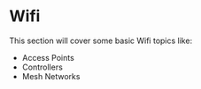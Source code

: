 # Wifi

This section will cover some basic Wifi topics like:

- Access Points
- Controllers
- Mesh Networks
